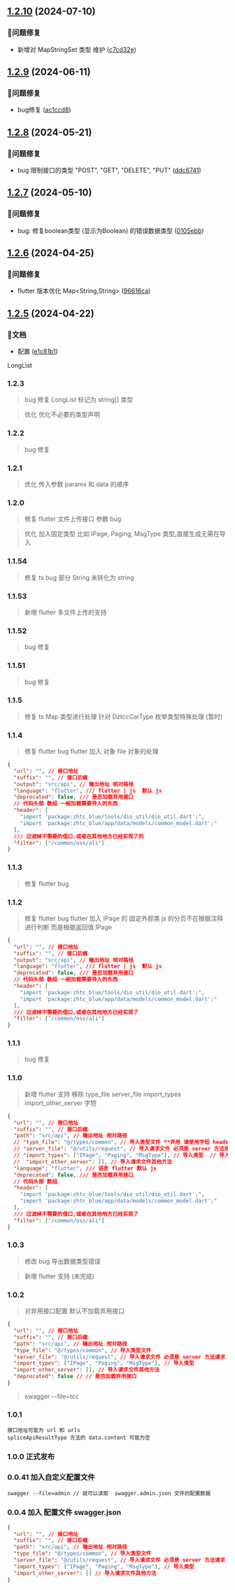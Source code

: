 

## [1.2.10](https://github.com/mynaner/swagger-api-ts/compare/v1.2.9...v1.2.10) (2024-07-10)


### 🐞问题修复

*  新增对 MapStringSet 类型  维护 ([c7cd32e](https://github.com/mynaner/swagger-api-ts/commit/c7cd32e86df022005ac668e0bee057975aace3dc))

## [1.2.9](https://github.com/mynaner/swagger-api-ts/compare/v1.2.8...v1.2.9) (2024-06-11)


### 🐞问题修复

* bug修复 ([ac1ccd8](https://github.com/mynaner/swagger-api-ts/commit/ac1ccd8779fdf8b0adde463a10b7035697940101))

## [1.2.8](https://github.com/mynaner/swagger-api-ts/compare/v1.2.7...v1.2.8) (2024-05-21)


### 🐞问题修复

*  bug 限制接口的类型 "POST", "GET", "DELETE", "PUT" ([ddc6741](https://github.com/mynaner/swagger-api-ts/commit/ddc674124e975f3bd9e6b187000d01903f850917))

## [1.2.7](https://github.com/mynaner/swagger-api-ts/compare/v1.2.6...v1.2.7) (2024-05-10)


### 🐞问题修复

* bug: 修复boolean类型 (显示为Boolean) 的错误数据类型 ([0105ebb](https://github.com/mynaner/swagger-api-ts/commit/0105ebbf48d5b2d56a2ad05f6ae690e62192dfa2))

## [1.2.6](https://github.com/mynaner/swagger-api-ts/compare/v1.2.5...v1.2.6) (2024-04-25)


### 🐞问题修复

* flutter 版本优化 Map<String,String> ([96616ca](https://github.com/mynaner/swagger-api-ts/commit/96616caf6c0c99b3b6fac584236dd201c0b22c83))

## [1.2.5](https://github.com/mynaner/swagger-api-ts/compare/v1.2.4...v1.2.5) (2024-04-22)


### 📃文档

* 配置 ([e1c81b1](https://github.com/mynaner/swagger-api-ts/commit/e1c81b1884665b75b998756eb01284e60e4a5953))

<!--
 * @Date: 2022-10-11 11:00:49
 * @LastEditors: dengxin 994386508@qq.com
 * @LastEditTime: 2024-02-27 15:47:21
 * @FilePath: /swaggerapits/changelog.md
-->

LongList

### 1.2.3

> bug 修复 LongList 标记为 string[] 类型

> 优化 优化不必要的类型声明

### 1.2.2

> bug 修复

### 1.2.1

> 优化 传入参数 params 和 data 的顺序

### 1.2.0

> 修复 flutter 文件上传接口 参数 bug

> 优化 加入固定类型 比如 IPage<T>, Paging, MsgType 类型,直接生成无需在导入

### 1.1.54

> 修复 ts bug 部分 String 未转化为 string

### 1.1.53

> 新增 flutter 多文件上传的支持

### 1.1.52

> bug 修复

### 1.1.51

> bug 修复

### 1.1.5

> 修复 ts Map 类型进行处理
> 针对 DztccCarType 枚举类型特殊处理 (暂时)

### 1.1.4

> 修复 flutter bug
> flutter 加入 对象 file 对象的处理

```json
{
  "url": "", // 接口地址
  "suffix": "", // 接口后缀
  "output": "src/api", // 输出地址 相对路径
  "language": "flutter", /// flutter | js  默认 js
  "deprecated": false, /// 是否加载弃用接口
  // 代码头部 数组 一般加载需要导入的东西
  "header": [
    "import 'package:zhtc_blue/tools/dio_util/dio_util.dart';",
    "import 'package:zhtc_blue/app/data/models/common_model.dart';"
  ],
  /// 过滤掉不需要的借口,或者在其他地方已经实现了的
  "filter": ["/common/oss/ali"]
}
```

### 1.1.3

> 修复 flutter bug

### 1.1.2

> 修复 flutter bug
> flutter 加入 IPage 的 固定外部类
> js 的分页不在根据注释进行判断 而是根据返回值 IPage

```json
{
  "url": "", // 接口地址
  "suffix": "", // 接口后缀
  "output": "src/api", // 输出地址 相对路径
  "language": "flutter", /// flutter | js  默认 js
  "deprecated": false, /// 是否加载弃用接口
  // 代码头部 数组 一般加载需要导入的东西
  "header": [
    "import 'package:zhtc_blue/tools/dio_util/dio_util.dart';",
    "import 'package:zhtc_blue/app/data/models/common_model.dart';"
  ],
  /// 过滤掉不需要的借口,或者在其他地方已经实现了
  "filter": ["/common/oss/ali"]
}
```

### 1.1.1

> bug 修复

### 1.1.0

> 新增 flutter 支持
> 移除 type_file server_file import_types import_other_server 字短

```json
{
  "url": "", // 接口地址
  "suffix": "", // 接口后缀
  "path": "src/api", // 输出地址 相对路径
  // "type_file": "@/types/common", // 导入类型文件 **弃用 请使用字短 header **
  // "server_file": "@/utils/request", // 导入请求文件 必须是 server 方法请求 **弃用 请使用字短 header **
  // "import_types": ["IPage", "Paging", "MsgType"], // 导入类型  // 导入请求文件 必须是 server 方法请求 **弃用 请使用字短 header **
  //  "import_other_server": [], // 导入请求文件其他方法
  "language": "flutter", /// 语言 flutter 默认 js
  "deprecated": false, /// 是否加载弃用接口
  // 代码头部 数组
  "header": [
    "import 'package:zhtc_blue/tools/dio_util/dio_util.dart';",
    "import 'package:zhtc_blue/app/data/models/common_model.dart';"
  ],
  /// 过滤掉不需要的借口,或者在其他地方已经实现了
  "filter": ["/common/oss/ali"]
}
```

### 1.0.3

> 修改 bug 导出数据类型错误

> 新增 flutter 支持 (未完成)

### 1.0.2

> 对弃用接口配置 默认不加载弃用接口

```json
{
  "url": "", // 接口地址
  "suffix": "", // 接口后缀
  "path": "src/api", // 输出地址 相对路径
  "type_file": "@/types/common", // 导入类型文件
  "server_file": "@/utils/request", // 导入请求文件 必须是 server 方法请求
  "import_types": ["IPage", "Paging", "MsgType"], // 导入类型
  "import_other_server": [], // 导入请求文件其他方法
  "deprecated": false // // 是否加载弃用接口
}
```

> swagger --file=tcc

### 1.0.1

```
接口地址可能为 url 和 urls
spliceApiResultType 方法的 data.content 可能为空
```

### 1.0.0 正式发布

### 0.0.41 加入自定义配置文件

```
swagger --file=admin // 就可以读取  swagger.admin.json 文件的配置数据
```

### 0.0.4 加入 配置文件 swagger.json

```json
{
  "url": "", // 接口地址
  "suffix": "", // 接口后缀
  "path": "src/api", // 输出地址 相对路径
  "type_file": "@/types/common", // 导入类型文件
  "server_file": "@/utils/request", // 导入请求文件 必须是 server 方法请求
  "import_types": ["IPage", "Paging", "MsgType"], // 导入类型
  "import_other_server": [] // 导入请求文件其他方法
}
```
